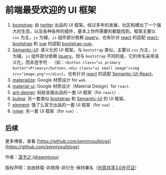 # 前端最受欢迎的 UI 框架

1. [bootstrap](https://github.com/twbs/bootstrap): 由 [twitter](https://twitter.com/) 出品的 UI 框架。经过多年的发展，社区构建出了一个强大的生态，以及各种各样的插件，基本上你所需要的都能找到。框架主要以 `css` 为主，`js` 为辅，`js` 组件部分依赖 [jquery](https://github.com/jquery/jquery)。也有针对 [react](https://github.com/facebook/react) 的适配 [react-bootstrap](https://github.com/react-bootstrap/react-bootstrap) 和 [vue](https://github.com/vuejs/vue) 的适配 [bootstrap-vue](https://github.com/bootstrap-vue/bootstrap-vue)。 
2. [Semantic-UI](https://github.com/Semantic-Org/Semantic-UI): 语义化的 UI 框架。与 `bootstrap` 类似，主要以 `css` 为主，`js` 为辅，`js` 组件部分依赖 [jquery](https://github.com/jquery/jquery)。但与 `bootstrap` 不同的是，它的命名采用语义化，而非连字符 `-` （如：`<button class="ui primary button">Primary</button>`, `<div class="ui small image"><img src="image.png"></div>`）。也有针对 [react](https://github.com/facebook/react) 的适配 [Semantic-UI-React](https://github.com/Semantic-Org/Semantic-UI-React)。
3. [materialize](https://github.com/Dogfalo/materialize): Google 材质设计 for `web`.
4. [material-ui](https://github.com/mui-org/material-ui): Google 材质设计（Material Design）for `react`.
5. [ant-design](https://github.com/ant-design/ant-design): 蚂蚁金服出品的一套 UI 框架（for `react`）.
6. [bulma](https://github.com/jgthms/bulma): 另一套类似 [bootstrap](https://github.com/twbs/bootstrap) 和 [Semantic-UI](https://github.com/Semantic-Org/Semantic-UI) 的 UI 框架。
7. [element](https://github.com/ElemeFE/element): 饿了么官方出品的一套 UI 框架（for `vue`）.
8. [iview](https://github.com/iview/iview): 另一套 UI 框架（for `vue`）.

## 后续

更多博客，查看 [https://github.com/senntyou/blogs](https://github.com/senntyou/blogs)

作者：[深予之 (@senntyou)](https://github.com/senntyou)

版权声明：自由转载-非商用-非衍生-保持署名（[创意共享3.0许可证](https://creativecommons.org/licenses/by-nc-nd/3.0/deed.zh)）
